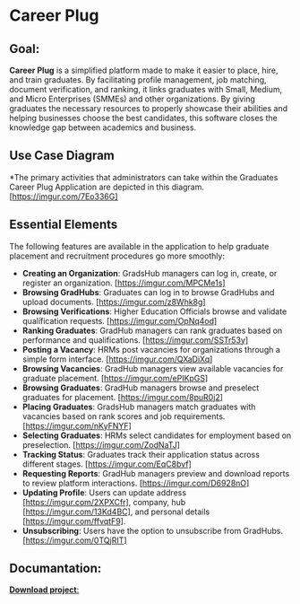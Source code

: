 # Career Plug

## Goal:
**Career Plug** is a simplified platform made to make it easier to place, hire, and train graduates. By facilitating profile management, job matching, document verification, and ranking, it links graduates with Small, Medium, and Micro Enterprises (SMMEs) and other organizations. By giving graduates the necessary resources to properly showcase their abilities and helping businesses choose the best candidates, this software closes the knowledge gap between academics and business.

## Use Case Diagram
*The primary activities that administrators can take within the Graduates Career Plug Application are depicted in this diagram. [https://imgur.com/7Eo336G]

## Essential Elements
The following features are available in the application to help graduate placement and recruitment procedures go more smoothly:

- **Creating an Organization**: GradsHub managers can log in, create, or register an organization. [https://imgur.com/MPCMe1s]
- **Browsing GradHubs**: Graduates can log in to browse GradHubs and upload documents. [https://imgur.com/z8Whk8g]
- **Browsing Verifications**: Higher Education Officials browse and validate qualification requests. [https://imgur.com/OpNq4od]
- **Ranking Graduates**: GradHub managers can rank graduates based on performance and qualifications. [https://imgur.com/SSTr53y]
- **Posting a Vacancy**: HRMs post vacancies for organizations through a simple form interface. [https://imgur.com/QXaDiXq]
- **Browsing Vacancies**: GradHub managers view available vacancies for graduate placement. [https://imgur.com/ePIKpGS]
- **Browsing Graduates**: GradHub managers browse and preselect graduates for placement. [https://imgur.com/8puR0j2]
- **Placing Graduates**: GradsHub managers match graduates with vacancies based on rank scores and job requirements. [https://imgur.com/nKyFNYF]
- **Selecting Graduates**: HRMs select candidates for employment based on preselection. [https://imgur.com/ZodNaTJ]
- **Tracking Status**: Graduates track their application status across different stages. [https://imgur.com/EqC8bvf]
- **Requesting Reports**: GradHub managers preview and download reports to review platform interactions. [https://imgur.com/D6928nO]
- **Updating Profile**: Users can update address [https://imgur.com/2XPXCfr], company, hub [https://imgur.com/13Kd4BC], and personal details [https://imgur.com/ffvqtF9].
- **Unsubscribing**: Users have the option to unsubscribe from GradHubs.[https://imgur.com/0TQjRIT]


## Documantation:
 <a href="[https://view.officeapps.live.com/op/view.aspx?src=https%3A%2F%2Fraw.githubusercontent.com%2FLungeloMh%2FGradsHub%2Frefs%2Fheads%2Fmain%2FGradsHUB.docx&wdOrigin=BROWSELINK]">**Download project**:</a>
